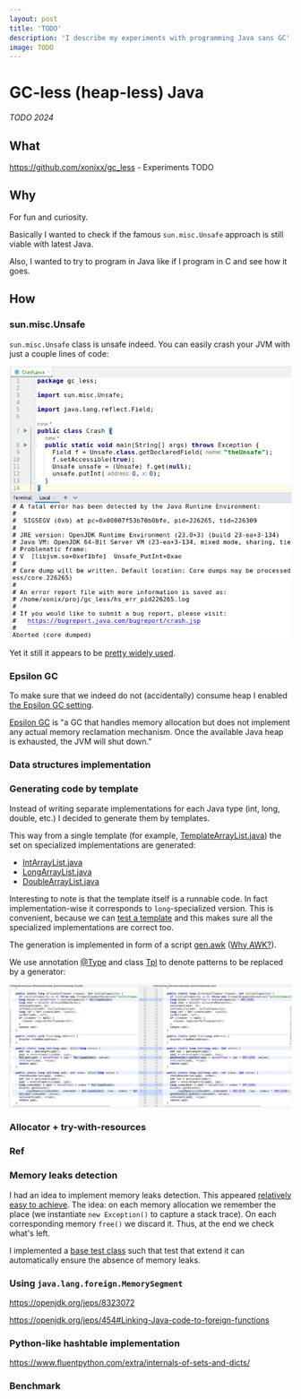 ```yaml
---
layout: post
title: 'TODO'
description: 'I describe my experiments with programming Java sans GC'
image: TODO
---
```


# GC-less (heap-less) Java

_TODO 2024_

## What

https://github.com/xonixx/gc_less - Experiments TODO

## Why

For fun and curiosity. 

Basically I wanted to check if the famous `sun.misc.Unsafe` approach is still viable with latest Java. 

Also, I wanted to try to program in Java like if I program in C and see how it goes.

## How
    
### sun.misc.Unsafe

`sun.misc.Unsafe` class is unsafe indeed. You can easily crash your JVM with just a couple lines of code:

![JVM crash with sun.misc.Unsafe](gc_less_java2.png)

Yet it still it appears to be [pretty widely used](https://github.com/search?q=getDeclaredField%28%22theUnsafe%22%29&type=code). 

### Epsilon GC

To make sure that we indeed do not (accidentally) consume heap I enabled [the Epsilon GC setting](https://github.com/xonixx/gc_less/blob/7c6730eff1ec22c91f66826114de7943416771ad/Makesurefile#L34).

[Epsilon GC](https://openjdk.org/jeps/318) is "a GC that handles memory allocation but does not implement any actual memory reclamation mechanism. Once the available Java heap is exhausted, the JVM will shut down."

### Data structures implementation

### Generating code by template

Instead of writing separate implementations for each Java type (int, long, double, etc.) I decided to generate them by templates.

This way from a single template (for example, [TemplateArrayList.java](https://github.com/xonixx/gc_less/blob/8fa1fa5858b85ad794c85cf284ffbbbfac3af975/src/main/java/gc_less/tpl/TemplateArrayList.java)) the set on specialized implementations are generated:

- [IntArrayList.java](https://github.com/xonixx/gc_less/blob/8fa1fa5858b85ad794c85cf284ffbbbfac3af975/src/main/java/gc_less/IntArrayList.java)
- [LongArrayList.java](https://github.com/xonixx/gc_less/blob/8fa1fa5858b85ad794c85cf284ffbbbfac3af975/src/main/java/gc_less/LongArrayList.java)
- [DoubleArrayList.java](https://github.com/xonixx/gc_less/blob/8fa1fa5858b85ad794c85cf284ffbbbfac3af975/src/main/java/gc_less/DoubleArrayList.java)

Interesting to note is that the template itself is a runnable code. In fact implementation-wise it corresponds to `long`-specialized version.
This is convenient, because we can [test a template](https://github.com/xonixx/gc_less/blob/8fa1fa5858b85ad794c85cf284ffbbbfac3af975/src/test/java/gc_less/tpl/TemplateArrayListTests.java) and this makes sure all the specialized implementations are correct too.

The generation is implemented in form of a script [gen.awk](https://github.com/xonixx/gc_less/blob/8fa1fa5858b85ad794c85cf284ffbbbfac3af975/gen.awk) ([Why AWK?](awk.md)).

We use annotation [@Type](https://github.com/xonixx/gc_less/blob/8fa1fa5858b85ad794c85cf284ffbbbfac3af975/src/main/java/gc_less/tpl/Type.java) and class [Tpl](https://github.com/xonixx/gc_less/blob/8fa1fa5858b85ad794c85cf284ffbbbfac3af975/src/main/java/gc_less/tpl/Tpl.java) to denote patterns to be replaced by a generator:

![](gc_less_java1.png)

### Allocator + try-with-resources

### Ref

### Memory leaks detection

I had an idea to implement memory leaks detection. This appeared [relatively easy to achieve](https://github.com/xonixx/gc_less/blob/3615ee7a490cc353ff7eb7c5a12221a94ed49ebb/src/main/java/gc_less/Unsafer.java#L30). The idea: on each memory allocation we remember the place (we instantiate `new Exception()` to capture a stack trace). On each corresponding memory `free()` we discard it.
Thus, at the end we check what's left.

I implemented a [base test class](https://github.com/xonixx/gc_less/blob/3615ee7a490cc353ff7eb7c5a12221a94ed49ebb/src/test/java/gc_less/MemoryTrackingBase.java) such that test that extend it can automatically ensure the absence of memory leaks.
       
### Using `java.lang.foreign.MemorySegment` 

https://openjdk.org/jeps/8323072

https://openjdk.org/jeps/454#Linking-Java-code-to-foreign-functions

### Python-like hashtable implementation

https://www.fluentpython.com/extra/internals-of-sets-and-dicts/

### Benchmark


